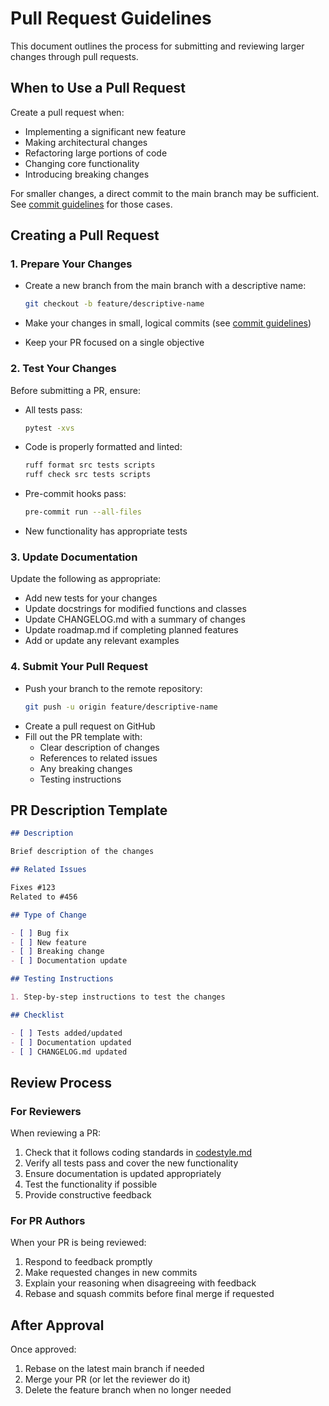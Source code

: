 # Pull Request Guidelines

This document outlines the process for submitting and reviewing larger changes through pull requests.

## When to Use a Pull Request

Create a pull request when:

- Implementing a significant new feature
- Making architectural changes
- Refactoring large portions of code
- Changing core functionality
- Introducing breaking changes

For smaller changes, a direct commit to the main branch may be sufficient. See [commit guidelines](commit.md) for those cases.

## Creating a Pull Request

### 1. Prepare Your Changes

- Create a new branch from the main branch with a descriptive name:

  ```bash
  git checkout -b feature/descriptive-name
  ```

- Make your changes in small, logical commits (see [commit guidelines](commit.md))
- Keep your PR focused on a single objective

### 2. Test Your Changes

Before submitting a PR, ensure:

- All tests pass:
  ```bash
  pytest -xvs
  ```
- Code is properly formatted and linted:
  ```bash
  ruff format src tests scripts
  ruff check src tests scripts
  ```
- Pre-commit hooks pass:
  ```bash
  pre-commit run --all-files
  ```
- New functionality has appropriate tests

### 3. Update Documentation

Update the following as appropriate:

- Add new tests for your changes
- Update docstrings for modified functions and classes
- Update CHANGELOG.md with a summary of changes
- Update roadmap.md if completing planned features
- Add or update any relevant examples

### 4. Submit Your Pull Request

- Push your branch to the remote repository:
  ```bash
  git push -u origin feature/descriptive-name
  ```
- Create a pull request on GitHub
- Fill out the PR template with:
  - Clear description of changes
  - References to related issues
  - Any breaking changes
  - Testing instructions

## PR Description Template

```markdown
## Description

Brief description of the changes

## Related Issues

Fixes #123
Related to #456

## Type of Change

- [ ] Bug fix
- [ ] New feature
- [ ] Breaking change
- [ ] Documentation update

## Testing Instructions

1. Step-by-step instructions to test the changes

## Checklist

- [ ] Tests added/updated
- [ ] Documentation updated
- [ ] CHANGELOG.md updated
```

## Review Process

### For Reviewers

When reviewing a PR:

1. Check that it follows coding standards in [codestyle.md](codestyle.md)
2. Verify all tests pass and cover the new functionality
3. Ensure documentation is updated appropriately
4. Test the functionality if possible
5. Provide constructive feedback

### For PR Authors

When your PR is being reviewed:

1. Respond to feedback promptly
2. Make requested changes in new commits
3. Explain your reasoning when disagreeing with feedback
4. Rebase and squash commits before final merge if requested

## After Approval

Once approved:

1. Rebase on the latest main branch if needed
2. Merge your PR (or let the reviewer do it)
3. Delete the feature branch when no longer needed
